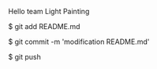 Hello team Light Painting

$ git add README.md

$ git commit -m 'modification README.md'

$ git push